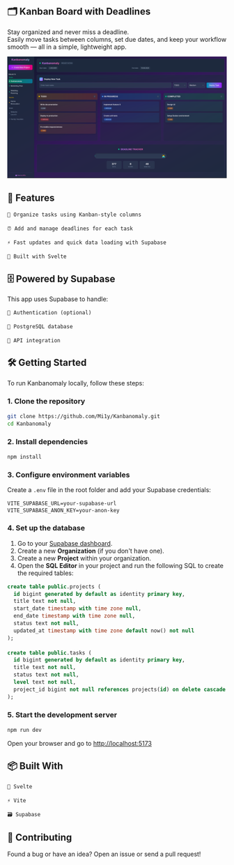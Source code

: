 ## 🗂️ Kanban Board with Deadlines

Stay organized and never miss a deadline.  
Easily move tasks between columns, set due dates, and keep your workflow smooth — all in a simple, lightweight app.

![alt text](static/image.png)


## 🚀 Features

    📌 Organize tasks using Kanban-style columns

    ⏰ Add and manage deadlines for each task

    ⚡ Fast updates and quick data loading with Supabase

    🧡 Built with Svelte

## 🗄️ Powered by Supabase

This app uses Supabase to handle:

    🔐 Authentication (optional)

    🧮 PostgreSQL database

    🔌 API integration


## 🛠️ Getting Started

To run Kanbanomaly locally, follow these steps:

### 1. Clone the repository
```bash
git clone https://github.com/Mi1y/Kanbanomaly.git
cd Kanbanomaly
```

### 2. Install dependencies
```bash
npm install
```

### 3. Configure environment variables
Create a `.env` file in the root folder and add your Supabase credentials:
```env
VITE_SUPABASE_URL=your-supabase-url
VITE_SUPABASE_ANON_KEY=your-anon-key
```

### 4. Set up the database
1. Go to your [Supabase dashboard](https://app.supabase.com/).
2. Create a new **Organization** (if you don't have one).
3. Create a new **Project** within your organization.
4. Open the **SQL Editor** in your project and run the following SQL to create the required tables:
```sql
create table public.projects (
  id bigint generated by default as identity primary key,
  title text not null,
  start_date timestamp with time zone null,
  end_date timestamp with time zone null,
  status text not null,
  updated_at timestamp with time zone default now() not null
);

create table public.tasks (
  id bigint generated by default as identity primary key,
  title text not null,
  status text not null,
  level text not null,
  project_id bigint not null references projects(id) on delete cascade
);
```

### 5. Start the development server
```bash
npm run dev
```
Open your browser and go to [http://localhost:5173](http://localhost:5173)

## 📦 Built With

    🧡 Svelte

    ⚡ Vite

    🗃️ Supabase
  
## 🤝 Contributing

Found a bug or have an idea? Open an issue or send a pull request!